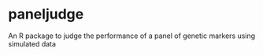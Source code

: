 # paneljudge
An R package to judge the performance of a panel of genetic markers using simulated data
